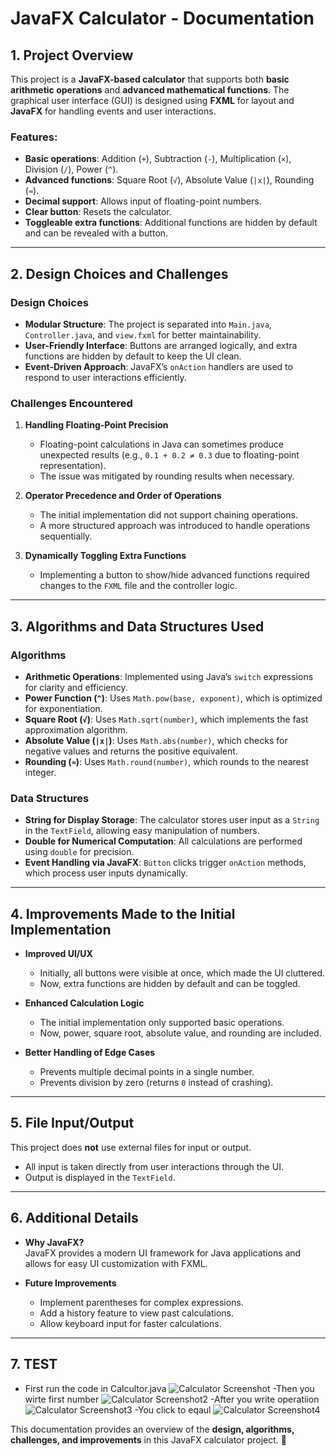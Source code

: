 # JavaFX Calculator - Documentation

## 1. Project Overview

This project is a **JavaFX-based calculator** that supports both **basic arithmetic operations** and **advanced mathematical functions**. The graphical user interface (GUI) is designed using **FXML** for layout and **JavaFX** for handling events and user interactions.

### Features:
- **Basic operations**: Addition (`+`), Subtraction (`-`), Multiplication (`×`), Division (`/`), Power (`^`).
- **Advanced functions**: Square Root (`√`), Absolute Value (`|x|`), Rounding (`≈`).
- **Decimal support**: Allows input of floating-point numbers.
- **Clear button**: Resets the calculator.
- **Toggleable extra functions**: Additional functions are hidden by default and can be revealed with a button.

---

## 2. Design Choices and Challenges

### **Design Choices**
- **Modular Structure**: The project is separated into `Main.java`, `Controller.java`, and `view.fxml` for better maintainability.
- **User-Friendly Interface**: Buttons are arranged logically, and extra functions are hidden by default to keep the UI clean.
- **Event-Driven Approach**: JavaFX’s `onAction` handlers are used to respond to user interactions efficiently.

### **Challenges Encountered**
1. **Handling Floating-Point Precision**  
   - Floating-point calculations in Java can sometimes produce unexpected results (e.g., `0.1 + 0.2 ≠ 0.3` due to floating-point representation).  
   - The issue was mitigated by rounding results when necessary.

2. **Operator Precedence and Order of Operations**  
   - The initial implementation did not support chaining operations.  
   - A more structured approach was introduced to handle operations sequentially.

3. **Dynamically Toggling Extra Functions**  
   - Implementing a button to show/hide advanced functions required changes to the `FXML` file and the controller logic.

---

## 3. Algorithms and Data Structures Used

### **Algorithms**
- **Arithmetic Operations**: Implemented using Java’s `switch` expressions for clarity and efficiency.
- **Power Function (`^`)**: Uses `Math.pow(base, exponent)`, which is optimized for exponentiation.
- **Square Root (`√`)**: Uses `Math.sqrt(number)`, which implements the fast approximation algorithm.
- **Absolute Value (`|x|`)**: Uses `Math.abs(number)`, which checks for negative values and returns the positive equivalent.
- **Rounding (`≈`)**: Uses `Math.round(number)`, which rounds to the nearest integer.

### **Data Structures**
- **String for Display Storage**: The calculator stores user input as a `String` in the `TextField`, allowing easy manipulation of numbers.
- **Double for Numerical Computation**: All calculations are performed using `double` for precision.
- **Event Handling via JavaFX**: `Button` clicks trigger `onAction` methods, which process user inputs dynamically.

---

## 4. Improvements Made to the Initial Implementation

- **Improved UI/UX**  
  - Initially, all buttons were visible at once, which made the UI cluttered.  
  - Now, extra functions are hidden by default and can be toggled.

- **Enhanced Calculation Logic**  
  - The initial implementation only supported basic operations.  
  - Now, power, square root, absolute value, and rounding are included.

- **Better Handling of Edge Cases**  
  - Prevents multiple decimal points in a single number.  
  - Prevents division by zero (returns `0` instead of crashing).

---

## 5. File Input/Output

This project does **not** use external files for input or output.  
- All input is taken directly from user interactions through the UI.  
- Output is displayed in the `TextField`.  

---

## 6. Additional Details

- **Why JavaFX?**  
  JavaFX provides a modern UI framework for Java applications and allows for easy UI customization with FXML.

- **Future Improvements**  
  - Implement parentheses for complex expressions.  
  - Add a history feature to view past calculations.  
  - Allow keyboard input for faster calculations.  

---

## 7. TEST
- First run the code in Calcultor.java
![Calculator Screenshot](1.jpg)
-Then you wirte first number
![Calculator Screenshot2](2.jpg)
-After you write operatiion
![Calculator Screenshot3](3.jpg)
-You click to eqaul
![Calculator Screenshot4](4.jpg)
  

This documentation provides an overview of the **design, algorithms, challenges, and improvements** in this JavaFX calculator project. 🚀  
